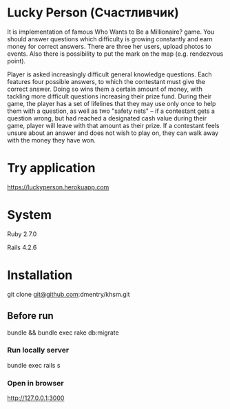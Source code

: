 # Lucky Person (Счастливчик)
It is implementation of famous Who Wants to Be a Millionaire? game. You should answer questions which difficulty is growing constantly and earn money for correct answers. 
There are three her users, upload photos to events. Also there is possibility to put the mark on the map (e.g. rendezvous point). 

Player is asked increasingly difficult general knowledge questions. Each features four possible answers, to which the contestant must give the correct answer. 
Doing so wins them a certain amount of money, with tackling more difficult questions increasing their prize fund. 
During their game, the player has a set of lifelines that they may use only once to help them with a question, as well as two "safety nets" – 
if a contestant gets a question wrong, but had reached a designated cash value during their game, player will leave with that amount as their prize. 
If a contestant feels unsure about an answer and does not wish to play on, they can walk away with the money they have won.

# Try application
https://luckyperson.herokuapp.com

# System
Ruby 2.7.0

Rails 4.2.6

# Installation
git clone git@github.com:dmentry/khsm.git

## Before run
bundle && bundle exec rake db:migrate

### Run locally server
bundle exec rails s

### Open in browser

http://127.0.0.1:3000
